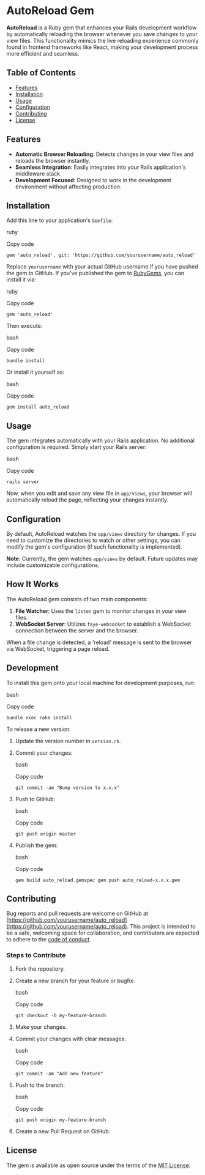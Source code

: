 
# AutoReload Gem

**AutoReload** is a Ruby gem that enhances your Rails development workflow by automatically reloading the browser whenever you save changes to your view files. This functionality mimics the live reloading experience commonly found in frontend frameworks like React, making your development process more efficient and seamless.

## Table of Contents

-   [Features](#features)
-   [Installation](#installation)
-   [Usage](#usage)
-   [Configuration](#configuration)
-   [Contributing](#contributing)
-   [License](#license)

## Features

-   **Automatic Browser Reloading**: Detects changes in your view files and reloads the browser instantly.
-   **Seamless Integration**: Easily integrates into your Rails application's middleware stack.
-   **Development Focused**: Designed to work in the development environment without affecting production.

## Installation

Add this line to your application's `Gemfile`:

ruby

Copy code

`gem 'auto_reload', git: 'https://github.com/yourusername/auto_reload'` 

Replace `yourusername` with your actual GitHub username if you have pushed the gem to GitHub. If you've published the gem to [RubyGems](https://rubygems.org), you can install it via:

ruby

Copy code

`gem 'auto_reload'` 

Then execute:

bash

Copy code

`bundle install` 

Or install it yourself as:

bash

Copy code

`gem install auto_reload` 

## Usage

The gem integrates automatically with your Rails application. No additional configuration is required. Simply start your Rails server:

bash

Copy code

`rails server` 

Now, when you edit and save any view file in `app/views`, your browser will automatically reload the page, reflecting your changes instantly.

## Configuration

By default, AutoReload watches the `app/views` directory for changes. If you need to customize the directories to watch or other settings, you can modify the gem's configuration (if such functionality is implemented).

**Note**: Currently, the gem watches `app/views` by default. Future updates may include customizable configurations.

## How It Works

The AutoReload gem consists of two main components:

1.  **File Watcher**: Uses the `listen` gem to monitor changes in your view files.
2.  **WebSocket Server**: Utilizes `faye-websocket` to establish a WebSocket connection between the server and the browser.

When a file change is detected, a 'reload' message is sent to the browser via WebSocket, triggering a page reload.

## Development

To install this gem onto your local machine for development purposes, run:

bash

Copy code

`bundle exec rake install` 

To release a new version:

1.  Update the version number in `version.rb`.
    
2.  Commit your changes:
    
    bash
    
    Copy code
    
    `git commit -am "Bump version to x.x.x"` 
    
3.  Push to GitHub:
    
    bash
    
    Copy code
    
    `git push origin master` 
    
4.  Publish the gem:
    
    bash
    
    Copy code
    
    `gem build auto_reload.gemspec
    gem push auto_reload-x.x.x.gem` 
    

## Contributing

Bug reports and pull requests are welcome on GitHub at [https://github.com/yourusername/auto_reload](https://github.com/yourusername/auto_reload). This project is intended to be a safe, welcoming space for collaboration, and contributors are expected to adhere to the [code of conduct](CODE_OF_CONDUCT.md).

### Steps to Contribute

1.  Fork the repository.
    
2.  Create a new branch for your feature or bugfix:
    
    bash
    
    Copy code
    
    `git checkout -b my-feature-branch` 
    
3.  Make your changes.
    
4.  Commit your changes with clear messages:
    
    bash
    
    Copy code
    
    `git commit -am "Add new feature"` 
    
5.  Push to the branch:
    
    bash
    
    Copy code
    
    `git push origin my-feature-branch` 
    
6.  Create a new Pull Request on GitHub.
    

## License

The gem is available as open source under the terms of the [MIT License](LICENSE).